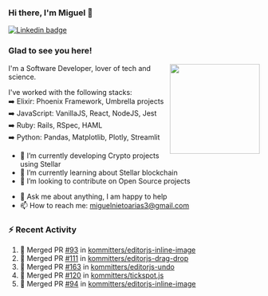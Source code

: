### Hi there, I'm Miguel 👋

<a href="https://linkedin.com/in/miguelnietoa/" target="_blank" rel="noopener noreferrer">
  <img src="https://img.shields.io/badge/-LinkedIn-0e76a8?style=flat-square&logo=Linkedin&logoColor=white" alt="Linkedin badge">
</a>
<!-- [![Website Badge](https://img.shields.io/badge/Website-3b5998?style=flat-square&logo=google-chrome&logoColor=white)](#notavailablenow#) 

<img src="https://i.imgur.com/tbrLrt5.gif" width=400 alt="Coding GIF" align="right"/>
-->


### Glad to see you here!
<a href="https://github.com/miguelnietoa"><img src="https://github-readme-stats.vercel.app/api?username=miguelnietoa&show_icons=true&hide_border=true&count_private=true&include_all_commits=true&theme=tokyonight" height="180em" align="right"/></a>
I'm a Software Developer, lover of tech and science. 

I've worked with the following stacks:\
➡️ Elixir: Phoenix Framework, Umbrella projects\
➡️ JavaScript: VanillaJS, React, NodeJS, Jest\
➡️ Ruby: Rails, RSpec, HAML\
➡️ Python: Pandas, Matplotlib, Plotly, Streamlit

- 🔭 I’m currently developing Crypto projects using Stellar
- 🌱 I’m currently learning about Stellar blockchain
- 👯 I’m looking to contribute on Open Source projects
<!-- 
- 😄 I just finished a Machine Learning course! 
- 🤔 I’m looking for help with ...
-->
- 💬 Ask me about anything, I am happy to help
- 📫 How to reach me: miguelnietoarias3@gmail.com

### ⚡ Recent Activity

<!--START_SECTION:activity-->
1. 🎉 Merged PR [#93](https://github.com/kommitters/editorjs-inline-image/pull/93) in [kommitters/editorjs-inline-image](https://github.com/kommitters/editorjs-inline-image)
2. 🎉 Merged PR [#111](https://github.com/kommitters/editorjs-drag-drop/pull/111) in [kommitters/editorjs-drag-drop](https://github.com/kommitters/editorjs-drag-drop)
3. 🎉 Merged PR [#163](https://github.com/kommitters/editorjs-undo/pull/163) in [kommitters/editorjs-undo](https://github.com/kommitters/editorjs-undo)
4. 🎉 Merged PR [#120](https://github.com/kommitters/tickspot.js/pull/120) in [kommitters/tickspot.js](https://github.com/kommitters/tickspot.js)
5. 🎉 Merged PR [#94](https://github.com/kommitters/editorjs-inline-image/pull/94) in [kommitters/editorjs-inline-image](https://github.com/kommitters/editorjs-inline-image)
<!--END_SECTION:activity-->
